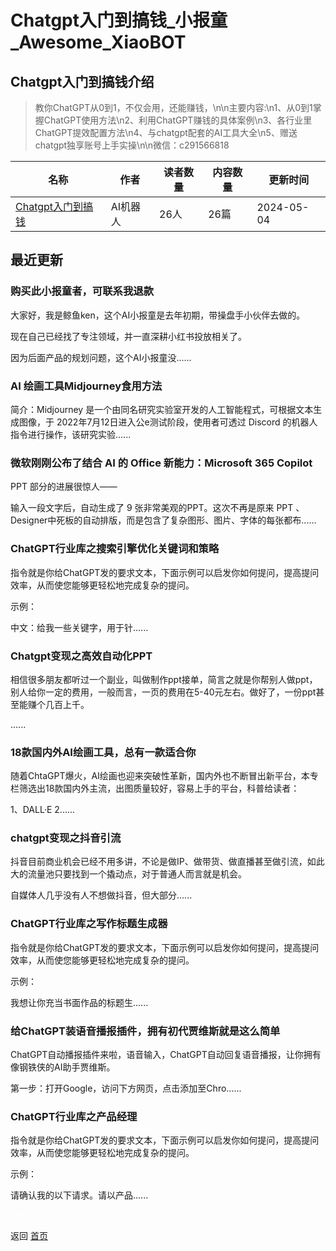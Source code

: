 # Chatgpt入门到搞钱_小报童_Awesome_XiaoBOT

## Chatgpt入门到搞钱介绍
> 教你ChatGPT从0到1，不仅会用，还能赚钱，\n\n主要内容:\n1、从0到1掌握ChatGPT使用方法\n2、利用ChatGPT赚钱的具体案例\n3、各行业里ChatGPT提效配置方法\n4、与chatgpt配套的AI工具大全\n5、赠送chatgpt独享账号上手实操\n\n微信：c291566818  
  


|名称|作者|读者数量|内容数量|更新时间|
|---|---|---|---|---|
|[Chatgpt入门到搞钱](https://xiaobot.net/p/jyu696?refer=9c3f1c95-a052-465a-9902-f6d75080262a)|AI机器人|26人|26篇|2024-05-04|

## 最近更新
### 购买此小报童者，可联系我退款

大家好，我是鲸鱼ken，这个AI小报童是去年初期，带操盘手小伙伴去做的。

现在自己已经找了专注领域，并一直深耕小红书投放相关了。

因为后面产品的规划问题，这个AI小报童没......

### AI 绘画工具Midjourney食用方法

简介：Midjourney 是一个由同名研究实验室开发的人工智能程式，可根据文本生成图像，于 2022年7月12日进入公e测试阶段，使用者可透过
Discord 的机器人指令进行操作，该研究实验......

### 微软刚刚公布了结合 AI 的 Office 新能力：Microsoft 365 Copilot

PPT 部分的进展很惊人——

输入一段文字后，自动生成了 9 张非常美观的PPT。这次不再是原来 PPT
、Designer中死板的自动排版，而是包含了复杂图形、图片、字体的每张都布......

### ChatGPT行业库之搜索引擎优化关键词和策略

指令就是你给ChatGPT发的要求文本，下面示例可以启发你如何提问，提高提问效率，从而使您能够更轻松地完成复杂的提问。

示例：

中文：给我一些关键字，用于针......

### Chatgpt变现之高效自动化PPT

相信很多朋友都听过一个副业，叫做制作ppt接单，简言之就是你帮别人做ppt，别人给你一定的费用，一般而言，一页的费用在5-40元左右。做好了，一份ppt甚至能赚个几百上千。

......

### 18款国内外AI绘画工具，总有一款适合你

随着ChtaGPT爆火，AI绘画也迎来突破性革新，国内外也不断冒出新平台，本专栏筛选出18款国内外主流，出图质量较好，容易上手的平台，科普给读者：

1、DALL·E 2......

### chatgpt变现之抖音引流

抖音目前商业机会已经不用多讲，不论是做IP、做带货、做直播甚至做引流，如此大的流量池只要找到一个撬动点，对于普通人而言就是机会。

自媒体人几乎没有人不想做抖音，但大部分......

### ChatGPT行业库之写作标题生成器

指令就是你给ChatGPT发的要求文本，下面示例可以启发你如何提问，提高提问效率，从而使您能够更轻松地完成复杂的提问。

示例：

我想让你充当书面作品的标题生......

### 给ChatGPT装语音播报插件，拥有初代贾维斯就是这么简单

ChatGPT自动播报插件来啦，语音输入，ChatGPT自动回复语音播报，让你拥有像钢铁侠的AI助手贾维斯。

第一步：打开Google，访问下方网页，点击添加至Chro......

### ChatGPT行业库之产品经理

指令就是你给ChatGPT发的要求文本，下面示例可以启发你如何提问，提高提问效率，从而使您能够更轻松地完成复杂的提问。

示例：

请确认我的以下请求。请以产品......


<a href="https://github.com/Reno9527/awesome-xiaobot" style="color: white; text-decoration: none;">awesome-xiaobot</a>

返回 [首页](../README.md)
